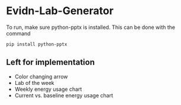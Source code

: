# Evidn-Lab-Generator

To run, make sure python-pptx is installed. This can be done with the command

```pip install python-pptx```

## Left for implementation

- Color changing arrow
- Lab of the week
- Weekly energy usage chart
- Current vs. baseline energy usage chart

